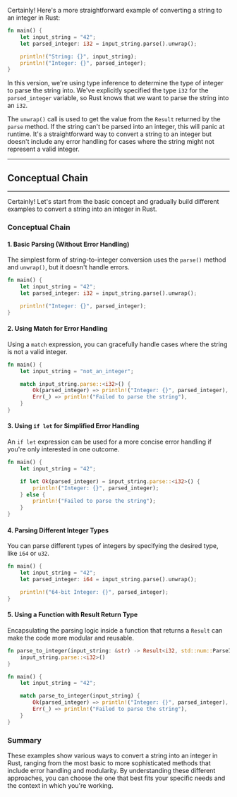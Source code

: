 Certainly! Here's a more straightforward example of converting a string to an integer in Rust:

```rust
fn main() {
    let input_string = "42";
    let parsed_integer: i32 = input_string.parse().unwrap();

    println!("String: {}", input_string);
    println!("Integer: {}", parsed_integer);
}
```

In this version, we're using type inference to determine the type of integer to parse the string into. We've explicitly specified the type `i32` for the `parsed_integer` variable, so Rust knows that we want to parse the string into an `i32`.

The `unwrap()` call is used to get the value from the `Result` returned by the `parse` method. If the string can't be parsed into an integer, this will panic at runtime. It's a straightforward way to convert a string to an integer but doesn't include any error handling for cases where the string might not represent a valid integer.

---
Conceptual Chain
---
---

Certainly! Let's start from the basic concept and gradually build different examples to convert a string into an integer in Rust.

### Conceptual Chain

#### 1. Basic Parsing (Without Error Handling)

The simplest form of string-to-integer conversion uses the `parse()` method and `unwrap()`, but it doesn't handle errors.

```rust
fn main() {
    let input_string = "42";
    let parsed_integer: i32 = input_string.parse().unwrap();

    println!("Integer: {}", parsed_integer);
}
```

#### 2. Using Match for Error Handling

Using a `match` expression, you can gracefully handle cases where the string is not a valid integer.

```rust
fn main() {
    let input_string = "not_an_integer";

    match input_string.parse::<i32>() {
        Ok(parsed_integer) => println!("Integer: {}", parsed_integer),
        Err(_) => println!("Failed to parse the string"),
    }
}
```

#### 3. Using `if let` for Simplified Error Handling

An `if let` expression can be used for a more concise error handling if you're only interested in one outcome.

```rust
fn main() {
    let input_string = "42";

    if let Ok(parsed_integer) = input_string.parse::<i32>() {
        println!("Integer: {}", parsed_integer);
    } else {
        println!("Failed to parse the string");
    }
}
```

#### 4. Parsing Different Integer Types

You can parse different types of integers by specifying the desired type, like `i64` or `u32`.

```rust
fn main() {
    let input_string = "42";
    let parsed_integer: i64 = input_string.parse().unwrap();

    println!("64-bit Integer: {}", parsed_integer);
}
```

#### 5. Using a Function with Result Return Type

Encapsulating the parsing logic inside a function that returns a `Result` can make the code more modular and reusable.

```rust
fn parse_to_integer(input_string: &str) -> Result<i32, std::num::ParseIntError> {
    input_string.parse::<i32>()
}

fn main() {
    let input_string = "42";

    match parse_to_integer(input_string) {
        Ok(parsed_integer) => println!("Integer: {}", parsed_integer),
        Err(_) => println!("Failed to parse the string"),
    }
}
```

### Summary

These examples show various ways to convert a string into an integer in Rust, ranging from the most basic to more sophisticated methods that include error handling and modularity. By understanding these different approaches, you can choose the one that best fits your specific needs and the context in which you're working.